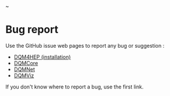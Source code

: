 ~
# Bug report

Use the GitHub issue web pages to report any bug or suggestion :

- [DQM4HEP (installation)](https://github.com/DQM4HEP/DQM4HEP/issues)
- [DQMCore](https://github.com/DQM4HEP/DQMCore/issues)
- [DQMNet](https://github.com/DQM4HEP/DQMNet/issues)
- [DQMViz](https://github.com/DQM4HEP/DQMViz/issues)

If you don't know where to report a bug, use the first link.
